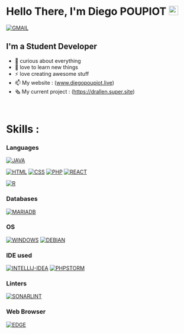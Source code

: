 # Hello There, I'm Diego POUPIOT <img src="https://i.imgur.com/G8iZw96.gif" width="25px"><a/>
[![GMAIL](https://img.shields.io/badge/Gmail-D14836?style=for-the-badge&logo=gmail&logoColor=white)](mailto:diegopoupiot.pro@gmail.com)

## I'm a Student Developer
- 🌌 curious about everything
- 🌱 love to learn new things
- ⚡ love creating awesome stuff
- 📫 My website : (www.diegopoupiot.live)
- 🗞️ My current project : (https://drallen.super.site)

<br /> 

# Skills :
### Languages

[![JAVA](https://img.shields.io/badge/Java-ED8B00?style=for-the-badge&logo=java&logoColor=white)]()

[![HTML](https://img.shields.io/badge/html5%20-%23E34F26.svg?&style=for-the-badge&logo=html5&logoColor=white)]()
[![CSS](https://img.shields.io/badge/css3%20-%231572B6.svg?&style=for-the-badge&logo=css3&logoColor=white)]()
[![PHP](https://img.shields.io/badge/PHP-777BB4?style=for-the-badge&logo=php&logoColor=white)]()
[![REACT](https://img.shields.io/badge/React-20232A?style=for-the-badge&logo=react&logoColor=61DAFB)]()

[![R](https://img.shields.io/badge/R-276DC3?style=for-the-badge&logo=r&logoColor=white)]()

### Databases
[![MARIADB](https://img.shields.io/badge/MariaDB-003545?style=for-the-badge&logo=mariadb&logoColor=white)]()

### OS
[![WINDOWS](https://img.shields.io/badge/Windows-0078D6?style=for-the-badge&logo=windows&logoColor=white)]()
[![DEBIAN](https://img.shields.io/badge/Debian-A81D33?style=for-the-badge&logo=debian&logoColor=white)]()

### IDE used
[![INTELLIJ-IDEA](https://img.shields.io/badge/IntelliJ_IDEA-000000.svg?style=for-the-badge&logo=intellij-idea&logoColor=white)]()
[![PHPSTORM](http://img.shields.io/badge/-PHPStorm-181717?style=for-the-badge&logo=phpstorm&logoColor=white)]()

### Linters
[![SONARLINT](https://img.shields.io/badge/SonarLint-CB2029?style=for-the-badge&logo=sonarlint&logoColor=white)]()

### Web Browser
[![EDGE](https://img.shields.io/badge/Microsoft_Edge-0078D7?style=for-the-badge&logo=Microsoft-edge&logoColor=white)]()
